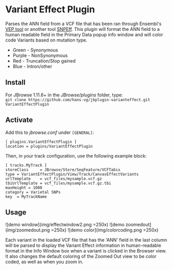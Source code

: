 # Variant Effect Plugin
Parses the ANN field from a VCF file that has been ran through Ensembl's [VEP tool](https://www.ensembl.org/vep) or another tool [SNPEff](http://snpeff.sourceforge.net/). This plugin will format the ANN field to a human readable field in the Primary Data popup info window and will color code Variants based on mutation type. 
* Green - Synonymous
* Purple - NonSynonymous
* Red - Truncation/Stop gained
* Blue - Intron/other


## Install

For JBrowse 1.11.6+ in the _JBrowse/plugins_ folder, type:  
``git clone https://github.com/hans-vg/jbplugin-varianteffect.git VariantEffectPlugin``


## Activate
Add this to _jbrowse.conf_ under `[GENERAL]`:

    [ plugins.VariantEffectPlugin ]
    location = plugins/VariantEffectPlugin

Then, in your track configuration, use the following example block:

    [ tracks.MyTrack ]
    storeClass     = JBrowse/Store/SeqFeature/VCFTabix
    type = VariantEffectPlugin/View/Track/CanvasEffectVariants
    urlTemplate    = vcf_files/mysample.vcf.gz
    tbiUrlTemplate = vcf_files/mysample.vcf.gz.tbi
    maxHeight = 1000
    category = Varietal SNPs 
    key  = MyTrackName

                
## Usage

![demo window](img/effectwindow2.png =250x)
![demo zoomedout](img/zoomedout.png =250x)
![demo color](img/colorcoding.png =250x)

Each variant in the loaded VCF file that has the 'ANN' field in the last column will be parsed to display the Variant Effect information in human-readable format in the Info Window box when a variant is clicked 
in the Browser view. It also changes the default coloring of the Zoomed Out view to be color coded, as well as when you zoom in.
